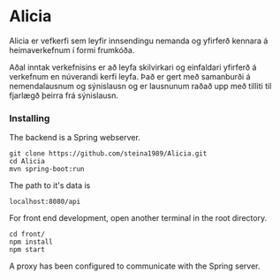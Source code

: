 # Alicia

Alicia er vefkerfi sem leyfir innsendingu nemanda og yfirferð kennara á heimaverkefnum í formi frumkóða.

Aðal inntak verkefnisins er að leyfa skilvirkari og einfaldari yfirferð á verkefnum en núverandi kerfi leyfa. 
Það er gert með samanburði á nemendalausnum og sýnislausn og er lausnunum raðað upp með tilliti til fjarlægð þeirra frá sýnislausn.

### Installing

The backend is a Spring webserver.
```
git clone https://github.com/steina1989/Alicia.git
cd Alicia
mvn spring-boot:run
```
The path to it's data is 
```
localhost:8080/api
```

For front end development, open another terminal in the root directory. 
```
cd front/
npm install
npm start
```
A proxy has been configured to communicate with the Spring server.
